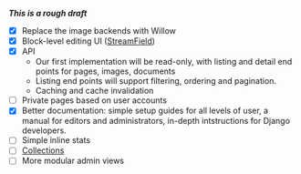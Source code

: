 ***This is a rough draft***

* [x] Replace the image backends with Willow
* [x] Block-level editing UI ([StreamField](https://github.com/torchbox/wagtail/issues/823))
* [x] API
    - Our first implementation will be read-only, with listing and detail end points for pages, images, documents 
    - Listing end points will support filtering, ordering and pagination.
    - Caching and cache invalidation
* [ ] Private pages based on user accounts
* [x] Better documentation: simple setup guides for all levels of user, a manual for editors and administrators, in-depth intstructions for Django developers.
* [ ] Simple inline stats
* [ ] [Collections](https://github.com/torchbox/wagtail/wiki/Collections-pre-RFC)
* [ ] More modular admin views
